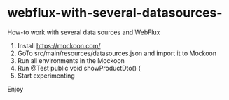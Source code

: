 # webflux-with-several-datasources-
How-to work with several data sources and WebFlux

1. Install https://mockoon.com/
2. GoTo src/main/resources/datasources.json and import it to Mockoon
3. Run all environments in the Mockoon
4. Run   @Test
         public void showProductDto() {
5. Start experimenting

Enjoy